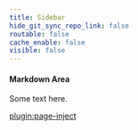 ```yaml
---
title: Sidebar
hide_git_sync_repo_link: false
routable: false
cache_enable: false
visible: false
---
```


#### Markdown Area

Some text here.

[plugin:page-inject](/twitterfeed)
